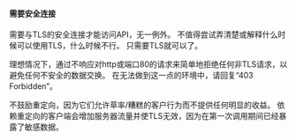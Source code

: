 #### 需要安全连接


需要与TLS的安全连接才能访问API，无一例外。
不值得尝试弄清楚或解释什么时候可以使用TLS，什么时候不行。
只需要TLS就可以了。


理想情况下，通过不响应对http或端口80的请求来简单地拒绝任何非TLS请求，以避免任何不安全的数据交换。
在无法做到这一点的环境中，请回复“403 Forbidden”。


不鼓励重定向，因为它们允许草率/糟糕的客户行为而不提供任何明显的收益。
依赖重定向的客户端会增加服务器流量并使TLS无效，因为在第一次调用期间已经暴露了敏感数据。
